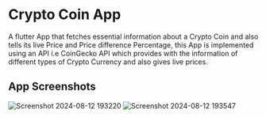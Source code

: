 # Crypto Coin App

A flutter App that fetches essential information about a Crypto Coin and also tells its live Price and Price difference Percentage, this App is implemented using an API i.e CoinGecko API which provides with the information of different types of Crypto Currency and also gives live prices.

## App Screenshots
![Screenshot 2024-08-12 193220](https://github.com/user-attachments/assets/d6b9014a-a5f9-4e6b-83bd-5bd3e573f5eb)
![Screenshot 2024-08-12 193547](https://github.com/user-attachments/assets/58f72453-0c87-4a59-b7ac-48e791168b47)

